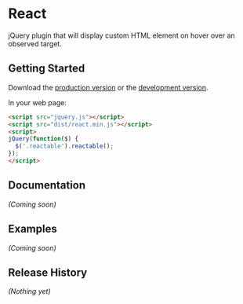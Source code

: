# React

jQuery plugin that will display custom HTML element on hover over an observed target.

## Getting Started
Download the [production version][min] or the [development version][max].

[min]: https://raw.github.com/ducknorris/react/master/dist/react.min.js
[max]: https://raw.github.com/ducknorris/react/master/dist/react.js

In your web page:

```html
<script src="jquery.js"></script>
<script src="dist/react.min.js"></script>
<script>
jQuery(function($) {
  $('.reactable').reactable();
});
</script>
```

## Documentation
_(Coming soon)_

## Examples
_(Coming soon)_

## Release History
_(Nothing yet)_
